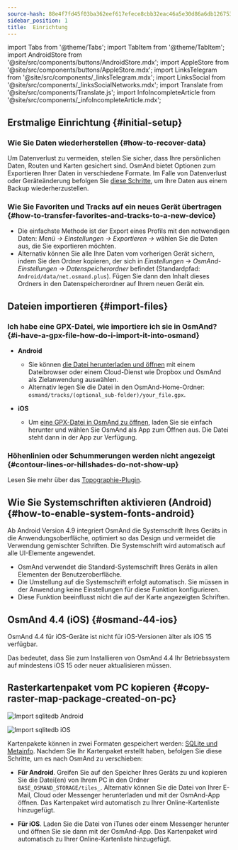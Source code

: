 ```yaml
---
source-hash: 88e4f7fd45f03ba362eef617efece8cbb32eac46a5e30d86a6db12675354fa56
sidebar_position: 1
title:  Einrichtung
---
```

import Tabs from '@theme/Tabs';
import TabItem from '@theme/TabItem';
import AndroidStore from '@site/src/components/buttons/AndroidStore.mdx';
import AppleStore from '@site/src/components/buttons/AppleStore.mdx';
import LinksTelegram from '@site/src/components/_linksTelegram.mdx';
import LinksSocial from '@site/src/components/_linksSocialNetworks.mdx';
import Translate from '@site/src/components/Translate.js';
import InfoIncompleteArticle from '@site/src/components/_infoIncompleteArticle.mdx';



## Erstmalige Einrichtung {#initial-setup}

### Wie Sie Daten wiederherstellen {#how-to-recover-data}

Um Datenverlust zu vermeiden, stellen Sie sicher, dass Ihre persönlichen Daten, Routen und Karten gesichert sind. OsmAnd bietet Optionen zum Exportieren Ihrer Daten in verschiedene Formate. Im Falle von Datenverlust oder Geräteänderung befolgen Sie [diese Schritte](https://osmand.net/docs/user/personal/import-export/#preventing-data-loss), um Ihre Daten aus einem Backup wiederherzustellen.


### Wie Sie Favoriten und Tracks auf ein neues Gerät übertragen {#how-to-transfer-favorites-and-tracks-to-a-new-device}

- Die einfachste Methode ist der Export eines Profils mit den notwendigen Daten: *Menü → Einstellungen → Exportieren →* wählen Sie die Daten aus, die Sie exportieren möchten.
- Alternativ können Sie alle Ihre Daten vom vorherigen Gerät sichern, indem Sie den Ordner kopieren, der sich in *Einstellungen → OsmAnd-Einstellungen → Datenspeicherordner* befindet (Standardpfad: `Android/data/net.osmand.plus`). Fügen Sie dann den Inhalt dieses Ordners in den Datenspeicherordner auf Ihrem neuen Gerät ein.


## Dateien importieren {#import-files}

### Ich habe eine GPX-Datei, wie importiere ich sie in OsmAnd? {#i-have-a-gpx-file-how-do-i-import-it-into-osmand}

- **Android**
    - Sie können [die Datei herunterladen und öffnen](../navigation/setup/gpx-navigation.md) mit einem Dateibrowser oder einem Cloud-Dienst wie Dropbox und OsmAnd als Zielanwendung auswählen.
    - Alternativ legen Sie die Datei in den OsmAnd-Home-Ordner: `osmand/tracks/(optional_sub-folder)/your_file.gpx`.

- **iOS**
    - Um [eine GPX-Datei in OsmAnd zu öffnen](../navigation/setup/gpx-navigation.md), laden Sie sie einfach herunter und wählen Sie OsmAnd als App zum Öffnen aus. Die Datei steht dann in der App zur Verfügung.

### Höhenlinien oder Schummerungen werden nicht angezeigt {#contour-lines-or-hillshades-do-not-show-up}

Lesen Sie mehr über das [Topographie-Plugin](../plugins/topography.md).


## Wie Sie Systemschriften aktivieren (Android) {#how-to-enable-system-fonts-android}

Ab Android Version 4.9 integriert OsmAnd die Systemschrift Ihres Geräts in die Anwendungsoberfläche, optimiert so das Design und vermeidet die Verwendung gemischter Schriften. Die Systemschrift wird automatisch auf alle UI-Elemente angewendet.

- OsmAnd verwendet die Standard-Systemschrift Ihres Geräts in allen Elementen der Benutzeroberfläche.
- Die Umstellung auf die Systemschrift erfolgt automatisch. Sie müssen in der Anwendung keine Einstellungen für diese Funktion konfigurieren.
- Diese Funktion beeinflusst nicht die auf der Karte angezeigten Schriften.


## OsmAnd 4.4 (iOS) {#osmand-44-ios}

OsmAnd 4.4 für iOS-Geräte ist nicht für iOS-Versionen älter als iOS 15 verfügbar.

Das bedeutet, dass Sie zum Installieren von OsmAnd 4.4 Ihr Betriebssystem auf mindestens iOS 15 oder neuer aktualisieren müssen.


<!--
## Storage on an SD card (Android) {#storage-on-an-sd-card-android}

:::note
When you *turn on a USB drive to share files* with a computer or disconnect the SD card through system settings, the external drive is disconnected from the device and all applications running on the external drive are **immediately terminated**. You can [read more here](https://developer.android.com/guide/topics/data/install-location).
:::

### To move the OsmAnd home (maps) folder to an external SD card: {#to-move-the-osmand-home-maps-folder-to-an-external-sd-card}

-   Go to *Settings (on the start screen) →  OsmAnd Settings → Data storage folder*
-   Change the value to a path pointing to the external SD card, on many
    Android systems may contain `/storage/extSdCard` or similar.
    Please note that some versions of Android strictly limit your choice
    of which path will be write-accessible for apps.
-   You are then asked if the contents of the OsmAnd data folder should be moved from
    internal memory to the external SD card.
    You may also perform this manually using a built-in file manager app on the device or via
    connecting the device to a computer as external storage and performing the move from there.


### How do I use my SD card with OsmAnd under Android 4.4+ and 5 {#how-do-i-use-my-sd-card-with-osmand-under-android-44-and-5}

If you update your Android to version 4.4.x, you will experience a known
Android issue with the `WRITE_EXTERNAL_STORAGE` permission: Android has
changed the rules so that from now on no application can write to the
external SD card anywhere outside its new standard folder
`Android/data/[PACKAGE-NAME]`. If OsmAnd was installed before updating
your device to Android 4.4.x, it will continue to work (read-only) with
the old, non-standard osmand folder, but won't be able to update any map
and other files there.

Solutions:

-   Move OsmAnd's data folder osmand to the internal storage. \
     **Drawback:** Internal storage can be rather small.
-   Move OsmAnd's data folder osmand into its standard SD folder, \
    for OsmAnd+ : `(extSdCard)/Android/data/net.osmand.plus/files` \
    for OsmAnd : `(extSdCard)/Android/data/net.osmand/files` \
     **Caution:** Whenever you uninstall OsmAnd now, all your data will
    be erased as well! (Unless you unmount your SD card, or rename the
    net.osmand(.plus) folder before de-installation.)

If you manually want to perform the necessary copies/moves, either use a
PC to perform this action on the SD card, or on the device itself use
the file manager tool **which came pre-installed with your Android**
(only these methods will have the necessary write permission). All copy operations
may also be invoked in OsmAnd itself via `Menu/Settings/General/Data
storage folder` but the copy operations may take a long time or result in
errors (e.g. if the SD card is too full).
-->


## Rasterkartenpaket vom PC kopieren {#copy-raster-map-package-created-on-pc}

<Tabs groupId="operating-systems">

<TabItem value="android" label="Android">

![Import sqlitedb Android](@site/static/img/plugins/online-maps/import-sqlitedb-android.png)

</TabItem>

<TabItem value="ios" label="iOS">

![Import sqlitedb iOS](@site/static/img/plugins/online-maps/import-sqlitedb-ios.png)  

</TabItem>

</Tabs>

Kartenpakete können in zwei Formaten gespeichert werden: [SQLite und Metainfo](https://osmand.net/docs/user/map/raster-maps). Nachdem Sie Ihr Kartenpaket erstellt haben, befolgen Sie diese Schritte, um es nach OsmAnd zu verschieben:

- **Für Android**. Greifen Sie auf den Speicher Ihres Geräts zu und kopieren Sie die Datei(en) von Ihrem PC in den Ordner `BASE_OSMAND_STORAGE/tiles_`. Alternativ können Sie die Datei von Ihrer E-Mail, Cloud oder Messenger herunterladen und mit der OsmAnd-App öffnen. Das Kartenpaket wird automatisch zu Ihrer Online-Kartenliste hinzugefügt.

- **Für iOS**. Laden Sie die Datei von iTunes oder einem Messenger herunter und öffnen Sie sie dann mit der OsmAnd-App. Das Kartenpaket wird automatisch zu Ihrer Online-Kartenliste hinzugefügt.